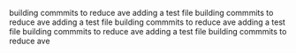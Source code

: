 
building commmits to reduce ave
adding a test file
building commmits to reduce ave
adding a test file
building commmits to reduce ave
adding a test file
building commmits to reduce ave
adding a test file
building commmits to reduce ave
